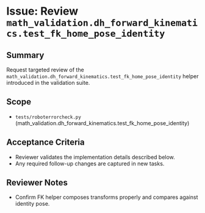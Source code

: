 # Issue: Review `math_validation.dh_forward_kinematics.test_fk_home_pose_identity`

## Summary
Request targeted review of the `math_validation.dh_forward_kinematics.test_fk_home_pose_identity` helper introduced in the validation suite.

## Scope
- `tests/roboterrorcheck.py` (math_validation.dh_forward_kinematics.test_fk_home_pose_identity)

## Acceptance Criteria
- Reviewer validates the implementation details described below.
- Any required follow-up changes are captured in new tasks.

## Reviewer Notes
- Confirm FK helper composes transforms properly and compares against identity pose.
